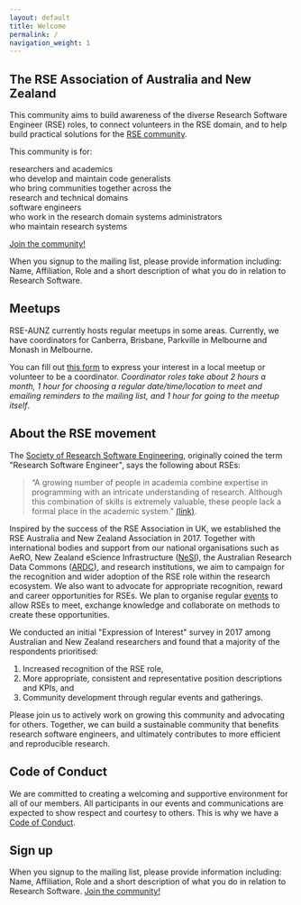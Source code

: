 ```yaml
---
layout: default
title: Welcome
permalink: /
navigation_weight: 1
---
```


## The RSE Association of Australia and New Zealand

This community aims to build awareness of the diverse Research Software 
Engineer (RSE) roles, to connect volunteers in the RSE domain, and to 
help build practical solutions for the [RSE community](/about). 

This community is for:

<div class="roleTable">
<div class="roleRow">
	<span class="roles">
		<emp>researchers</emp> and <emp>academics</emp> <br/> 
		who develop and maintain code 
	</span>
	<span class="roles">
		<emp>generalists</emp> <br/> 
		who bring communities together across the <br/>
		research and technical domains
	</span>
</div>
<div class="roleRow">
	<span class="roles">
		<emp>software engineers</emp> <br/> 
		who work in the research domain
	</span>
	<span class="roles">
		<emp>systems administrators</emp> <br/> 
		who maintain research systems
	</span>
</div>
</div>


<a class="rse rse-join" href="{{ site.sign_up }}">Join the community!</a>

When you signup to the mailing list, please provide information including: Name, Affiliation, Role and a short description of what you do in relation to Research Software.

## Meetups

RSE-AUNZ currently hosts regular meetups in some areas. Currently, we have coordinators for Canberra, Brisbane, Parkville in Melbourne and Monash in Melbourne.

You can fill out [this form](https://forms.gle/2SHLQ5JvTokfW2rp8) to express your interest in a local meetup or volunteer to be a coordinator. _Coordinator roles take about 2 hours a month, 1 hour for choosing a regular date/time/location to meet and emailing reminders to the mailing list, and 1 hour for going to the meetup itself_.


## About the RSE movement 

The [Society of Research Software Engineering](https://society-rse.org/), 
originally coined the term "Research Software Engineer",
says the following about RSEs: 
> “A growing number of people in academia combine expertise in 
> programming with an intricate understanding of research. 
> Although this combination of skills is extremely valuable, 
> these people lack a formal place in the academic system.”
> [(link)](https://www.cemac.leeds.ac.uk/events/research-software-engineers/).

Inspired by the success of the RSE Association in UK, we 
established the RSE Australia and New Zealand Association in 2017. 
Together with  international bodies and support from our national 
organisations such as AeRO, New Zealand eScience Infrastructure ([NeSI](https://www.nesi.org.nz/)), the Australian Research Data Commons 
([ARDC](https://ardc.edu.au/resource-hub/?_categories=research-software)), and research institutions, we aim to campaign for the 
recognition and wider adoption of the RSE role within the research 
ecosystem. 
We also want to advocate for appropriate recognition, reward and career opportunities
for RSEs. 
We plan to organise regular [events](https://rse-aunz.github.io/events/) to allow RSEs to meet, exchange 
knowledge and collaborate on methods to create these opportunities.

We conducted an initial "Expression of Interest" survey in 2017 among Australian and 
New Zealand researchers and found that a majority of the respondents 
 prioritised:
1. Increased recognition of the RSE role, 
1. More appropriate, consistent and representative position descriptions 
and KPIs, and 
1. Community development through regular events and gatherings. 

Please join us to actively work on growing this community and 
advocating for others. 
Together, we can build a sustainable community that benefits research 
software engineers, and ultimately contributes to more efficient and 
reproducible research.

## Code of Conduct
We are committed to creating a welcoming and supportive environment for all of our members.
All participants in our events and communications are expected to show respect and courtesy to others.
This is why we have a [Code of Conduct](https://rse-aunz.github.io/code-of-conduct).

## Sign up

When you signup to the mailing list, please provide information including: Name, Affiliation, Role and a short description of what you do in relation to Research Software.
<a class="rse rse-join" href="{{ site.sign_up }}">Join the community!</a>


